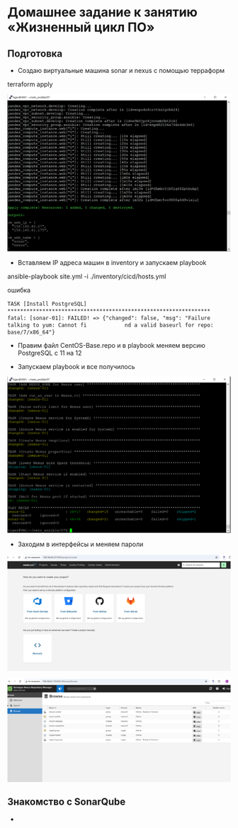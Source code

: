 # Домашнее задание к занятию «Жизненный цикл ПО»

## Подготовка

* Создаю виртуальные машина sonar и nexus с помощью терраформ

terraform apply

![vm_create](https://github.com/A-Tagir/neto_ansible/blob/main/07/CICD_yacloud_setup.png)

* Вставляем IP адреса машин в inventory и запускаем playbook

ansible-playbook site.yml -i ./inventory/cicd/hosts.yml

ошибка 

```
TASK [Install PostgreSQL] ****************************************************************
fatal: [sonar-01]: FAILED! => {"changed": false, "msg": "Failure talking to yum: Cannot fi            nd a valid baseurl for repo: base/7/x86_64"}
```

* Правим файл CentOS-Base.repo и в playbook меняем версию PostgreSQL c 11 на 12

* Запускаем playbook и все получилось

![sonar&nexus_install](https://github.com/A-Tagir/neto_ansible/blob/main/07/CICD_sonar_nexus_install.png)

* Заходим в интерфейсы и меняем пароли

![sonar](https://github.com/A-Tagir/neto_ansible/blob/main/07/CICD_sonar_ok.png)

![nexus](https://github.com/A-Tagir/neto_ansible/blob/main/07/CICD_nexus_ok.png)

## Знакомство с SonarQube

*





